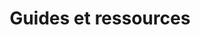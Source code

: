 ---
layout: guides
additional_css: section_deploiement
category: deploiement
link: guide
title: Guides et ressources
subtitle: 
image: 
---